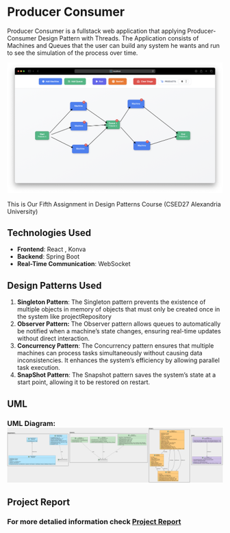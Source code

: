 # Producer Consumer

Producer Consumer is a fullstack web application that applying Producer-Consumer Design Pattern with Threads. The Application consists of Machines and Queues that the user can build any system he wants and run to see the simulation of the process over time.

![1734636805090](assets/ScreenShot.png)

This is Our Fifth Assignment in Design Patterns Course (CSED27 Alexandria University)

## Technologies Used

- **Frontend**: React , Konva
- **Backend**: Spring Boot
- **Real-Time Communication**: WebSocket

## Design Patterns Used

1. **Singleton Pattern**:  The Singleton pattern prevents the existence of multiple objects in memory of objects that must only be created once in the system like projectRepository
2. **Observer Pattern:** The Observer pattern allows queues to automatically be notified when a machine’s state changes, ensuring real-time updates without direct interaction.
3. **Concurrency Pattern**: The Concurrency pattern ensures that multiple machines can process tasks simultaneously without causing data inconsistencies. It enhances the system’s efficiency by allowing parallel task execution.
4. **SnapShot Pattern**: The Snapshot pattern saves the system’s state at a start point, allowing it to be restored on restart.

## UML

### **UML Diagram:** ![UMLDesign](assets/UMLDesign.png)

## Project Report

### For more detalied information check [Project Report](https://github.com/abdonaware/Producer-Consumer-Simulation/blob/main/assets/Producer%20Consumer.pdf)
